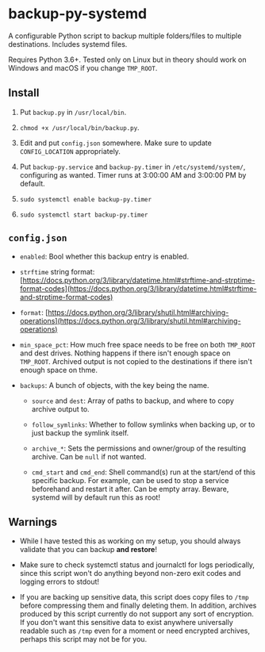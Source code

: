 # backup-py-systemd

A configurable Python script to backup multiple folders/files to multiple destinations. Includes systemd files.

Requires Python 3.6+. Tested only on Linux but in theory should work on Windows and macOS if you change `TMP_ROOT`.

## Install

1. Put `backup.py` in `/usr/local/bin`.

2. `chmod +x /usr/local/bin/backup.py`.

3. Edit and put `config.json` somewhere. Make sure to update `CONFIG_LOCATION` appropriately.

4. Put `backup-py.service` and `backup-py.timer` in `/etc/systemd/system/`, configuring as wanted. Timer runs at 3:00:00 AM and 3:00:00 PM by default.

5. `sudo systemctl enable backup-py.timer`

6. `sudo systemctl start backup-py.timer`

## `config.json`

* `enabled`: Bool whether this backup entry is enabled.

* `strftime` string format: [https://docs.python.org/3/library/datetime.html#strftime-and-strptime-format-codes](https://docs.python.org/3/library/datetime.html#strftime-and-strptime-format-codes)

* `format`: [https://docs.python.org/3/library/shutil.html#archiving-operations](https://docs.python.org/3/library/shutil.html#archiving-operations)

* `min_space_pct`: How much free space needs to be free on both `TMP_ROOT` and dest drives. Nothing happens if there isn't enough space on `TMP_ROOT`. Archived output is not copied to the destinations if there isn't enough space on thme.

* `backups`: A bunch of objects, with the key being the name.

  * `source` and `dest`: Array of paths to backup, and where to copy archive output to.

  * `follow_symlinks`: Whether to follow symlinks when backing up, or to just backup the symlink itself.

  * `archive_*`: Sets the permissions and owner/group of the resulting archive. Can be `null` if not wanted.

  * `cmd_start` and `cmd_end`: Shell command(s) run at the start/end of this specific backup. For example, can be used to stop a service beforehand and restart it after. Can be empty array. Beware, systemd will by default run this as root!

## Warnings

* While I have tested this as working on my setup, you should always validate that you can backup **and restore**!

* Make sure to check systemctl status and journalctl for logs periodically, since this script won't do anything beyond non-zero exit codes and logging errors to stdout!

* If you are backing up sensitive data, this script does copy files to `/tmp` before compressing them and finally deleting them. In addition, archives produced by this script currently do not support any sort of encryption. If you don't want this sensitive data to exist anywhere universally readable such as `/tmp` even for a moment or need encrypted archives, perhaps this script may not be for you.
